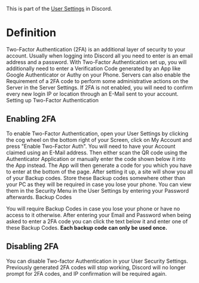 <!-- TITLE: Two-Factor Authentication -->

This is part of the [User Settings](/user-settings) in Discord.

# Definition
Two-Factor Authentication (2FA) is an additional layer of security to your account. Usually when logging into Discord all you need to enter is an email address and a password. With Two-Factor Authentication set up, you will additionally need to enter a Verification Code generated by an App like Google Authenticator or Authy on your Phone. Servers can also enable the Requirement of a 2FA code to perform some administrative actions on the Server in the Server Settings. If 2FA is not enabled, you will need to confirm every new login IP or location through an E-Mail sent to your account.
Setting up Two-Factor Authentication

## Enabling 2FA
To enable Two-Factor Authentication, open your User Settings by clicking the cog wheel on the bottom right of your Screen, click on My Account and press "Enable Two-Factor Auth". You will need to have your Account claimed using an E-Mail address. Then either scan the QR code using the Authenticator Application or manually enter the code shown below it into the App instead. The App will then generate a code for you which you have to enter at the bottom of the page. After setting it up, a site will show you all of your Backup codes. Store these Backup codes somewhere other than your PC as they will be required in case you lose your phone. You can view them in the Security Menu in the User Settings by entering your Password afterwards.
Backup Codes

You will require Backup Codes in case you lose your phone or have no access to it otherwise. After entering your Email and Password when being asked to enter a 2FA code you can click the text below it and enter one of these Backup Codes.
**Each backup code can only be used once.**

## Disabling 2FA

You can disable Two-factor Authentication in your User Security Settings. Previously generated 2FA codes will stop working, Discord will no longer prompt for 2FA codes, and IP confirmation will be required again.